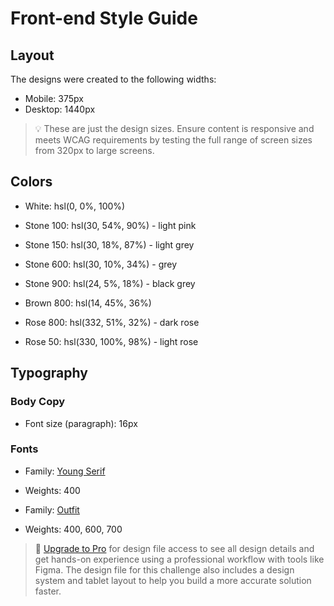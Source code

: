 # Front-end Style Guide

## Layout

The designs were created to the following widths:

- Mobile: 375px
- Desktop: 1440px

> 💡 These are just the design sizes. Ensure content is responsive and meets WCAG requirements by testing the full range of screen sizes from 320px to large screens.

## Colors

- White: hsl(0, 0%, 100%)

- Stone 100: hsl(30, 54%, 90%) - light pink
- Stone 150: hsl(30, 18%, 87%) - light grey
- Stone 600: hsl(30, 10%, 34%) - grey
- Stone 900: hsl(24, 5%, 18%) -  black grey

- Brown 800: hsl(14, 45%, 36%)

- Rose 800: hsl(332, 51%, 32%) - dark rose
- Rose 50: hsl(330, 100%, 98%) - light rose

## Typography

### Body Copy

- Font size (paragraph): 16px

### Fonts

- Family: [Young Serif](https://fonts.google.com/specimen/Young+Serif)
- Weights: 400

- Family: [Outfit](https://fonts.google.com/specimen/Outfit)
- Weights: 400, 600, 700

> 💎 [Upgrade to Pro](https://www.frontendmentor.io/pro?ref=style-guide) for design file access to see all design details and get hands-on experience using a professional workflow with tools like Figma. The design file for this challenge also includes a design system and tablet layout to help you build a more accurate solution faster.
